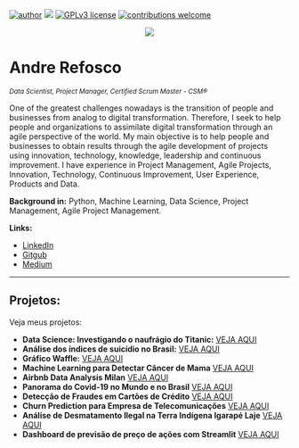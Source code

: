 [![author](https://img.shields.io/badge/author-arefosco-brightgreen)](https://www.linkedin.com/in/andrerefosco/) [![](https://img.shields.io/badge/python-3.7+-blue.svg)](https://www.python.org/downloads/release/python-365/) [![GPLv3 license](https://img.shields.io/badge/License-GPLv3-blue.svg)](http://perso.crans.org/besson/LICENSE.html) [![contributions welcome](https://img.shields.io/badge/contributions-welcome-brightgreen.svg?style=flat)](https://github.com/carlosfab/data_science/issues)

<p align="center">
  <img src="banner.png" >
</p>

# Andre Refosco
<sub>*Data Scientist, Project Manager, Certified Scrum Master - CSM®* </sub>

One of the greatest challenges nowadays is the transition of people and businesses from analog to digital transformation. Therefore, I seek to help people and organizations to assimilate digital transformation through an agile perspective of the world.
My main objective is to help people and businesses to obtain results through the agile development of projects using innovation, technology, knowledge, leadership and continuous improvement.
I have experience in Project Management, Agile Projects, Innovation, Technology, Continuous Improvement, User Experience, Products and Data.

**Background in:** Python, Machine Learning, Data Science, Project Management, Agile Project Management.

**Links:**
* [LinkedIn](https://www.linkedin.com/in/andrerefosco/)
* [Gitgub](https://github.com/arefosco)
* [Medium](https://medium.com/@arefosco)





---


## Projetos:
Veja meus projetos:

* **Data Science: Investigando o naufrágio do Titanic:** [VEJA AQUI](https://github.com/arefosco/data_science/blob/master/meu_projeto-titanic/Meu_Projeto-titanic.ipynb)
* **Análise dos índices de suicídio no Brasil:** [VEJA AQUI](https://github.com/arefosco/data_science/blob/master/meu_projeto-setembro-amarelo.ipynb)
* **Gráfico Waffle:** [VEJA AQUI](https://github.com/arefosco/data_science/blob/master/meu_projeto-grafico-waffle-em-python.ipynb)
* **Machine Learning para Detectar Câncer de Mama** [VEJA AQUI](https://github.com/arefosco/data_science/blob/master/meu_projeto-machine-learning-detec-cancer-mama.ipynb)
* **Airbnb Data Analysis Milan** [VEJA AQUI](https://github.com/arefosco/airbnb_data_analysis_milan/blob/36e32540cb33760048af3e6f5485eff5ba07ac7f/airbnb_data_analysis_milan.ipynb)
* **Panorama do Covid-19 no Mundo e no Brasil** [VEJA AQUI](https://github.com/arefosco/panorama-covid-19-brasil/blob/99e195cd8594a84ddd619e5496fc821bb2f9b9ba/Projeto_Panorama_do_COVID_19_no_Brasil.ipynb)
* **Detecção de Fraudes em Cartões de Crédito** [VEJA AQUI](https://github.com/arefosco/deteccao-fraude-cartoes-de-credito/blob/f1e17f1093174c8be18566f9edd3b7231d45456b/PROJETO_Detec%C3%A7%C3%A3o_de_Fraude_em_Cart%C3%B5es_de_Cr%C3%A9dito.ipynb)
* **Churn Prediction para Empresa de Telecomunicações** [VEJA AQUI](https://github.com/arefosco/data_science/blob/master/Projeto_Churn_Prediction_para_uma_empresa_de_Telecomunica%C3%A7%C3%B5es.ipynb)
* **Análise de Desmatamento Ilegal na Terra Indígena Igarapé Laje** [VEJA AQUI](https://github.com/arefosco/data_science/blob/master/An%C3%A1lise_de_desmatamento_ilegal_Terra_Ind%C3%ADgena.ipynb)
* **Dashboard de previsão de preço de ações com Streamlit** [VEJA AQUI](https://github.com/arefosco/stock-forecast) 
